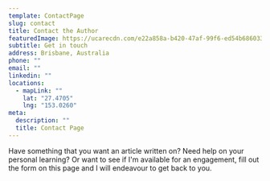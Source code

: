 ```yaml
---
template: ContactPage
slug: contact
title: Contact the Author
featuredImage: https://ucarecdn.com/e22a858a-b420-47af-99f6-ed54b6860333/
subtitle: Get in touch
address: Brisbane, Australia
phone: ""
email: ""
linkedin: ""
locations:
  - mapLink: ""
    lat: "27.4705"
    lng: "153.0260"
meta:
  description: ""
  title: Contact Page
---
```

Have something that you want an article written on? Need help on your personal learning? Or want to see if I'm available for an engagement, fill out the form on this page and I will endeavour to get back to you. 